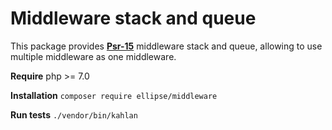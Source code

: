 # Middleware stack and queue

This package provides **[Psr-15](https://www.php-fig.org/psr/psr-15/)** middleware stack and queue, allowing to use multiple middleware as one middleware.

**Require** php >= 7.0

**Installation** `composer require ellipse/middleware`

**Run tests** `./vendor/bin/kahlan`
